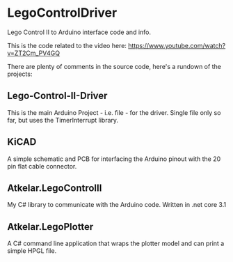 # LegoControlDriver
Lego Control II to Arduino interface code and info.

This is the code related to the video here: https://www.youtube.com/watch?v=ZT2Cm_PV4GQ

There are plenty of comments in the source code, here's a rundown of the projects:

## Lego-Control-II-Driver 
This is the main Arduino Project - i.e. file - for the driver. Single file only so far, but uses the TimerInterrupt library.

## KiCAD
A simple schematic and PCB for interfacing the Arduino pinout with the 20 pin flat cable connector.

## Atkelar.LegoControlII
My C# library to communicate with the Arduino code. Written in .net core 3.1

## Atkelar.LegoPlotter
A C# command line application that wraps the plotter model and can print a simple HPGL file.

